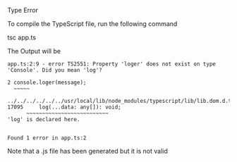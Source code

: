 Type Error

To compile the TypeScript file, run the following command

tsc app.ts

The Output will be

	app.ts:2:9 - error TS2551: Property 'loger' does not exist on type 'Console'. Did you mean 'log'?

	2 console.loger(message);
      ~~~~~

	../../../../../../usr/local/lib/node_modules/typescript/lib/lib.dom.d.ts:17095:5
	17095     log(...data: any[]): void;
          ~~~~~~~~~~~~~~~~~~~~~~~~~~
	'log' is declared here.


	Found 1 error in app.ts:2

Note that a .js file has been generated but it is not valid